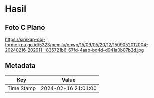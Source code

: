 # Hasil

## Foto C Plano

https://sirekap-obj-formc.kpu.go.id/5323/pemilu/ppwp/15/09/05/20/12/1509052012004-20240216-202911--835721b6-67fd-4aab-bd4d-d941a0b07b3d.jpg


## Metadata

| Key        | Value               |
| ---------- | ------------------- |
| Time Stamp | 2024-02-16 21:01:00 |



